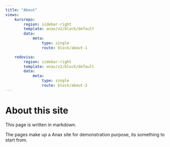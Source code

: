 ```yaml
---
title: "About"
views:
    kursrepo:
        region: sidebar-right
        template: anax/v2/block/default
        data:
            meta: 
                type: single
                route: block/about-1

    redovisa:
        region: sidebar-right
        template: anax/v2/block/default
        data:
            meta: 
                type: single
                route: block/about-2
---
```

About this site
==========================

This page is written in markdown.

The pages make up a Anax site for demonstration purpose, its something to start from.
